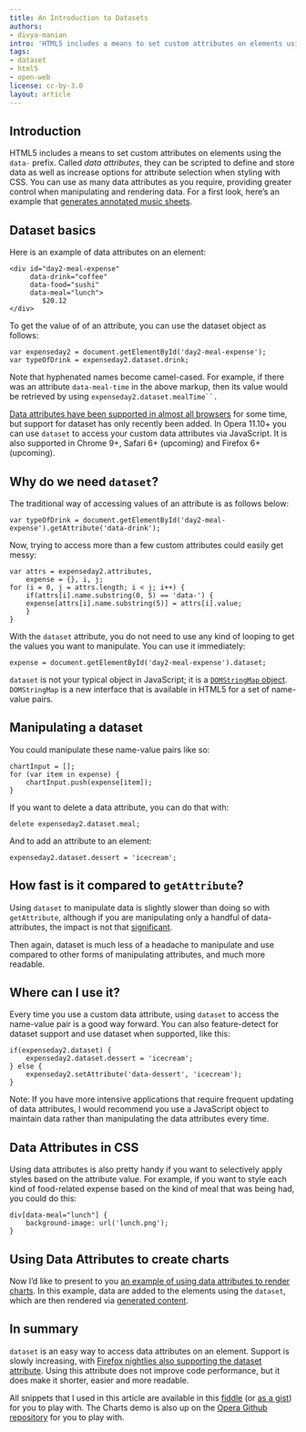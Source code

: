 ```yaml
---
title: An Introduction to Datasets
authors:
- divya-manian
intro: 'HTML5 includes a means to set custom attributes on elements using the `data-` prefix. Called “data attributes”, they can be scripted to define and store data as well as increase options for attribute selection when styling with CSS.'
tags:
- dataset
- html5
- open-web
license: cc-by-3.0
layout: article
---
```


## Introduction

HTML5 includes a means to set custom attributes on elements using the `data-` prefix. Called _data attributes_, they can be scripted to define and store data as well as increase options for attribute selection when styling with CSS. You can use as many data attributes as you require, providing greater control when manipulating and rendering data. For a first look, here’s an example that [generates annotated music sheets][1].

[1]: https://audiofile.cc/

## Dataset basics

Here is an example of data attributes on an element:

	<div id="day2-meal-expense"
		 data-drink="coffee"
		 data-food="sushi"
		 data-meal="lunch">
			$20.12
	</div>

To get the value of of an attribute, you can use the dataset object as follows:

	var expenseday2 = document.getElementById('day2-meal-expense');
	var typeOfDrink = expenseday2.dataset.drink;

Note that hyphenated names become camel-cased. For example, if there was an attribute `data-meal-time` in the above markup, then its value would be retrieved by using `expenseday2.dataset.mealTime``.`

[Data attributes have been supported in almost all browsers][2] for some time, but support for dataset has only recently been added. In Opera 11.10+ you can use `dataset` to access your custom data attributes via JavaScript. It is also supported in Chrome 9+, Safari 6+ (upcoming) and Firefox 6+ (upcoming).

[2]: http://caniuse.com/#feat=dataset

## Why do we need `dataset`?

The traditional way of accessing values of an attribute is as follows below:

	var typeOfDrink = document.getElementById('day2-meal-expense').getAttribute('data-drink');

Now, trying to access more than a few custom attributes could easily get messy:

	var attrs = expenseday2.attributes,
		expense = {}, i, j;
	for (i = 0, j = attrs.length; i < j; i++) {
		if(attrs[i].name.substring(0, 5) == 'data-') {
		expense[attrs[i].name.substring(5)] = attrs[i].value;
		}
	}

With the `dataset` attribute, you do not need to use any kind of looping to get the values you want to manipulate. You can use it immediately:

	expense = document.getElementById('day2-meal-expense').dataset;

`dataset` is not your typical object in JavaScript; it is a [`DOMStringMap` object][3]. `DOMStringMap` is a new interface that is available in HTML5 for a set of name-value pairs.

[3]: http://www.w3.org/TR/html5/common-dom-interfaces.html#domstringmap-0

## Manipulating a dataset

You could manipulate these name-value pairs like so:

	chartInput = [];
	for (var item in expense) {
		chartInput.push(expense[item]);
	}

If you want to delete a data attribute, you can do that with:

	delete expenseday2.dataset.meal;

And to add an attribute to an element:

	expenseday2.dataset.dessert = 'icecream';

## How fast is it compared to `getAttribute`?

Using `dataset` to manipulate data is slightly slower than doing so with `getAttribute`, although if you are manipulating only a handful of data-attributes, the impact is not that [significant][4].

[4]: http://jsperf.com/dataset-vs-attributes-loop/3

Then again, dataset is much less of a headache to manipulate and use compared to other forms of manipulating attributes, and much more readable.

## Where can I use it?

Every time you use a custom data attribute, using `dataset` to access the name-value pair is a good way forward. You can also feature-detect for dataset support and use dataset when supported, like this:

	if(expenseday2.dataset) {
		expenseday2.dataset.dessert = 'icecream';
	} else {
		expenseday2.setAttribute('data-dessert', 'icecream');
	}

Note: If you have more intensive applications that require frequent updating of data attributes, I would recommend you use a JavaScript object to maintain data rather than manipulating the data attributes every time.

## Data Attributes in CSS

Using data attributes is also pretty handy if you want to selectively apply styles based on the attribute value. For example, if you want to style each kind of food-related expense based on the kind of meal that was being had, you could do this:

	div[data-meal="lunch"] {
		background-image: url('lunch.png');
	}

## Using Data Attributes to create charts

Now I’d like to present to you [an example of using data attributes to render charts][5]. In this example, data are added to the elements using the `dataset`, which are then rendered via [generated content][6].

[5]: /articles/introduction-to-datasets/demo.html
[6]: /articles/css-generated-content-techniques/

## In summary

`dataset` is an easy way to access data attributes on an element. Support is slowly increasing, with [Firefox nightlies also supporting the dataset attribute][7]. Using this attribute does not improve code performance, but it does make it shorter, easier and more readable.

[7]: https://bugzilla.mozilla.org/show_bug.cgi?id=560112

All snippets that I used in this article are available in this [fiddle][8] (or [as a gist][9]) for you to play with. The Charts demo is also up on the [Opera Github repository][10] for you to play with.

[8]: http://jsfiddle.net/nimbu/tHPtz/
[9]: https://gist.github.com/90aa639a59b3dd3ab3a5
[10]: /articles/introduction-to-datasets/demo.html
